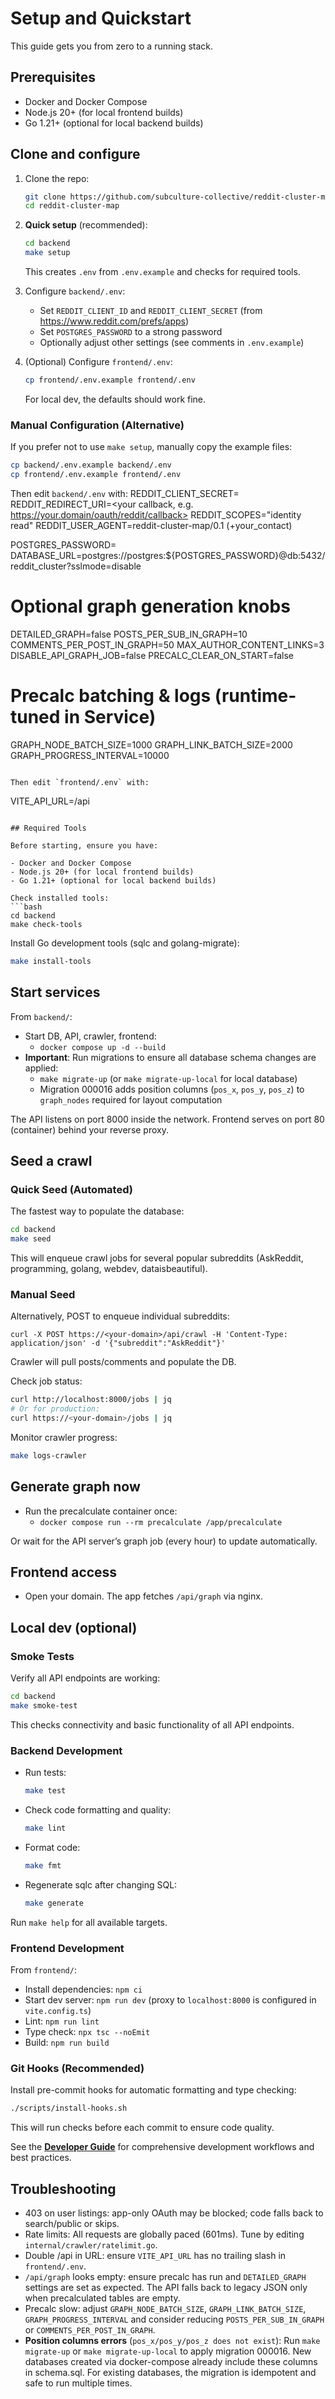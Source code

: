 # Setup and Quickstart

This guide gets you from zero to a running stack.

## Prerequisites

- Docker and Docker Compose
- Node.js 20+ (for local frontend builds)
- Go 1.21+ (optional for local backend builds)

## Clone and configure

1. Clone the repo:
   ```bash
   git clone https://github.com/subculture-collective/reddit-cluster-map.git
   cd reddit-cluster-map
   ```

2. **Quick setup** (recommended):
   ```bash
   cd backend
   make setup
   ```
   This creates `.env` from `.env.example` and checks for required tools.

3. Configure `backend/.env`:
   - Set `REDDIT_CLIENT_ID` and `REDDIT_CLIENT_SECRET` (from https://www.reddit.com/prefs/apps)
   - Set `POSTGRES_PASSWORD` to a strong password
   - Optionally adjust other settings (see comments in `.env.example`)

4. (Optional) Configure `frontend/.env`:
   ```bash
   cp frontend/.env.example frontend/.env
   ```
   For local dev, the defaults should work fine.

### Manual Configuration (Alternative)

If you prefer not to use `make setup`, manually copy the example files:

```bash
cp backend/.env.example backend/.env
cp frontend/.env.example frontend/.env
```

Then edit `backend/.env` with:
REDDIT_CLIENT_SECRET=<from reddit app>
REDDIT_REDIRECT_URI=<your callback, e.g. https://your.domain/oauth/reddit/callback>
REDDIT_SCOPES="identity read"
REDDIT_USER_AGENT=reddit-cluster-map/0.1 (+your_contact)

POSTGRES_PASSWORD=<choose strong password>
DATABASE_URL=postgres://postgres:${POSTGRES_PASSWORD}@db:5432/reddit_cluster?sslmode=disable

# Optional graph generation knobs
DETAILED_GRAPH=false
POSTS_PER_SUB_IN_GRAPH=10
COMMENTS_PER_POST_IN_GRAPH=50
MAX_AUTHOR_CONTENT_LINKS=3
DISABLE_API_GRAPH_JOB=false
PRECALC_CLEAR_ON_START=false

# Precalc batching & logs (runtime-tuned in Service)
GRAPH_NODE_BATCH_SIZE=1000
GRAPH_LINK_BATCH_SIZE=2000
GRAPH_PROGRESS_INTERVAL=10000
```

Then edit `frontend/.env` with:

```
VITE_API_URL=/api
```

## Required Tools

Before starting, ensure you have:

- Docker and Docker Compose
- Node.js 20+ (for local frontend builds)
- Go 1.21+ (optional for local backend builds)

Check installed tools:
```bash
cd backend
make check-tools
```

Install Go development tools (sqlc and golang-migrate):
```bash
make install-tools
```

## Start services

From `backend/`:

- Start DB, API, crawler, frontend:
  - `docker compose up -d --build`
- **Important**: Run migrations to ensure all database schema changes are applied:
  - `make migrate-up` (or `make migrate-up-local` for local database)
  - Migration 000016 adds position columns (`pos_x`, `pos_y`, `pos_z`) to `graph_nodes` required for layout computation

The API listens on port 8000 inside the network. Frontend serves on port 80 (container) behind your reverse proxy.

## Seed a crawl

### Quick Seed (Automated)

The fastest way to populate the database:

```bash
cd backend
make seed
```

This will enqueue crawl jobs for several popular subreddits (AskReddit, programming, golang, webdev, dataisbeautiful).

### Manual Seed

Alternatively, POST to enqueue individual subreddits:

```
curl -X POST https://<your-domain>/api/crawl -H 'Content-Type: application/json' -d '{"subreddit":"AskReddit"}'
```

Crawler will pull posts/comments and populate the DB.

Check job status:
```bash
curl http://localhost:8000/jobs | jq
# Or for production:
curl https://<your-domain>/jobs | jq
```

Monitor crawler progress:
```bash
make logs-crawler
```

## Generate graph now

- Run the precalculate container once:
  - `docker compose run --rm precalculate /app/precalculate`

Or wait for the API server’s graph job (every hour) to update automatically.

## Frontend access

- Open your domain. The app fetches `/api/graph` via nginx.

## Local dev (optional)

### Smoke Tests

Verify all API endpoints are working:
```bash
cd backend
make smoke-test
```

This checks connectivity and basic functionality of all API endpoints.

### Backend Development

- Run tests:
  ```bash
  make test
  ```

- Check code formatting and quality:
  ```bash
  make lint
  ```

- Format code:
  ```bash
  make fmt
  ```

- Regenerate sqlc after changing SQL:
  ```bash
  make generate
  ```

Run `make help` for all available targets.

### Frontend Development

From `frontend/`:

- Install dependencies: `npm ci`
- Start dev server: `npm run dev` (proxy to `localhost:8000` is configured in `vite.config.ts`)
- Lint: `npm run lint`
- Type check: `npx tsc --noEmit`
- Build: `npm run build`

### Git Hooks (Recommended)

Install pre-commit hooks for automatic formatting and type checking:
```bash
./scripts/install-hooks.sh
```

This will run checks before each commit to ensure code quality.

See the **[Developer Guide](./developer-guide.md)** for comprehensive development workflows and best practices.

## Troubleshooting

- 403 on user listings: app-only OAuth may be blocked; code falls back to search/public or skips.
- Rate limits: All requests are globally paced (601ms). Tune by editing `internal/crawler/ratelimit.go`.
- Double /api in URL: ensure `VITE_API_URL` has no trailing slash in `frontend/.env`.
- `/api/graph` looks empty: ensure precalc has run and `DETAILED_GRAPH` settings are set as expected. The API falls back to legacy JSON only when precalculated tables are empty.
- Precalc slow: adjust `GRAPH_NODE_BATCH_SIZE`, `GRAPH_LINK_BATCH_SIZE`, `GRAPH_PROGRESS_INTERVAL` and consider reducing `POSTS_PER_SUB_IN_GRAPH` or `COMMENTS_PER_POST_IN_GRAPH`.
- **Position columns errors** (`pos_x/pos_y/pos_z does not exist`): Run `make migrate-up` or `make migrate-up-local` to apply migration 000016. New databases created via docker-compose already include these columns in schema.sql. For existing databases, the migration is idempotent and safe to run multiple times.
